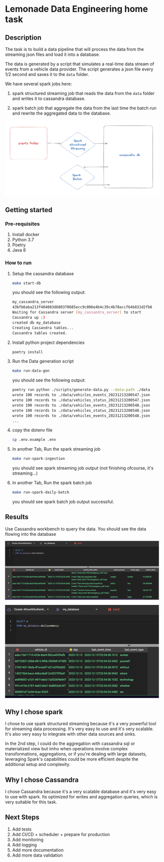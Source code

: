 # Lemonade Data Engineering home task

## Description

The task is to build a data pipeline that will process the data from the streaming json files and load it into a database.

The data is generated by a script that simulates a real-time data stream of events from a vehicle data provider. The script generates a json file every 1/2 second and saves it to the `data` folder. 

We have several spark jobs here:
1. spark structured streaming job that reads the data from the `data` folder and writes it to cassandra database.

2. spark batch job that aggregate the data from the last time the batch run and rewrite the aggregated data to the database.

![image 1](./images/img3.png)



## Getting started
### Pre-requisites

1. Install docker
2. Python 3.7
3. Poetry
4. Java 8

### How to run

1. Setup the cassandra database

    ```bash
    make start-db
    ```

    you should see the following output:

    ```bash
    my_cassandra_server
    43bfb6aba213f404083d680370685ecc9c006e4b4c39c4b78accf64b831d2fb6
    Waiting for Cassandra server [my_cassandra_server] to start
    Cassandra up :)
    created db my_database
    Creating Cassandra tables...
    Cassandra tables created.
    ```

1. Install python project dependencies

    ```bash
    poetry install
    ```

1. Run the Data generation script

    ```bash
    make run-data-gen
    ```

    you should see the following output:

    ```bash
    poetry run python ./scripts/generate-data.py --data-path ./data
    wrote 100 records to ./data/vehicles_events_20231213200547.json
    wrote 100 records to ./data/vehicles_status_20231213200547.json
    wrote 100 records to ./data/vehicles_events_20231213200548.json
    wrote 100 records to ./data/vehicles_status_20231213200548.json
    wrote 100 records to ./data/vehicles_events_20231213200548.json
    ...
    ```

1. copy the dotenv file

    ```bash
    cp .env.example .env
    ```

1. In another Tab, Run the spark streaming job

    ```bash
    make run-spark-ingestion
    ```

    you should see spark streaming job output (not finishing ofcourse, it's streaming...)

1. In another Tab, Run the spark batch job

    ```bash
    make run-spark-daily-batch
    ```

    you should see spark batch job output successful.


## Results

Use Cassandra workbench to query the data.
You should see the data flowing into the database

![image 1](./images/img1.png)

![image 1](./images/img2.png)

## Why I chose spark

I chose to use spark structured streaming because it's a very powerful tool for streaming data processing. 
It's very easy to use and it's very scalable. It's also very easy to integrate with other data sources and sinks.

In the 2nd step, I could do the aggregation with cassandra sql or materialized view but imho when operations involve complex transformations, aggregations, or if you're dealing with large datasets, leveraging Spark's capabilities could be more efficient despite the additional setup and complexity.

## Why I chose Cassandra

I chose Cassandra because it's a very scalable database and it's very easy to use with spark.
Its optimized for writes and aggregation queries, which is very suitable for this task.

## Next Steps

1. Add tests
2. Add CI/CD + scheduler + prepare for production
3. Add monitoring
4. Add logging
5. Add more documentation
6. Add more data validation


